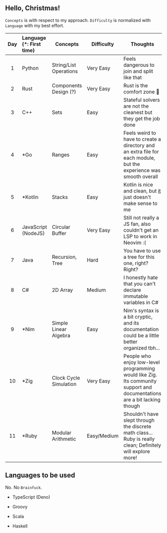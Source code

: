 ## Hello, Christmas!

`Concepts` is with respect to my approach. `Difficulty` is normalized with `Language` with my best effort.

| Day | Language (\*: First time) | Concepts               | Difficulty  | Thoughts                                                                                                                                                     |
| :-: | :------------------------ | ---------------------- | ----------- | ------------------------------------------------------------------------------------------------------------------------------------------------------------ |
|  1  | Python                    | String/List Operations | Very Easy   | Feels dangerous to join and split like that                                                                                                                  |
|  2  | Rust                      | Components Design (?)  | Very Easy   | Rust is the comfort zone 🦀                                                                                                                                  |
|  3  | C++                       | Sets                   | Easy        | Stateful solvers are not the cleanest but they get the job done                                                                                              |
|  4  | \*Go                      | Ranges                 | Easy        | Feels weird to have to create a directory and an extra file for each module, but the experience was smooth overall                                           |
|  5  | \*Kotlin                  | Stacks                 | Easy        | Kotlin is nice and clean, but [it](https://github.com/LittleGents/advent-of-code-2022-pun/blob/main/days1-9/day5/main.kt#L132) just doesn't make sense to me |
|  6  | JavaScript (NodeJS)       | Circular Buffer        | Very Easy   | Still not really a JS fan, also couldn't get an LSP to work in Neovim :(                                                                                     |
|  7  | Java                      | Recursion, Tree        | Hard        | You have to use a tree for this one, right? Right?                                                                                                           |
|  8  | C#                        | 2D Array               | Medium      | I honestly hate that you can't declare immutable variables in C#                                                                                             |
|  9  | \*Nim                     | Simple Linear Algebra  | Easy        | Nim's syntax is a bit cryptic, and its documentation could be a little better organized tbh...                                                               |
| 10  | \*Zig                     | Clock Cycle Simulation | Very Easy   | People who enjoy low-level programming would like Zig. Its community support and documentations are a bit lacking though                                     |
| 11  | \*Ruby                    | Modular Arithmetic     | Easy/Medium | Shouldn't have slept through the discrete math class... Ruby is really clean; Definitely will explore more!                                                  |

## Languages to be used

No. No `Brainfuck`.

-   TypeScript (Deno)

-   Groovy

-   Scala

-   Haskell
